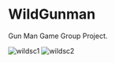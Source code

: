 # WildGunman

Gun Man Game Group Project.

![wildsc1](https://cloud.githubusercontent.com/assets/19290187/15728685/1e8d74e4-282c-11e6-9f1a-c67d8a2fa106.PNG)
![wildsc2](https://cloud.githubusercontent.com/assets/19290187/15728710/471a7bd2-282c-11e6-827c-6db0d3391b4b.PNG)
